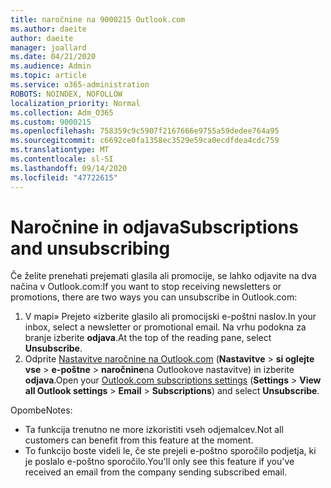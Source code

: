 ```yaml
---
title: naročnine na 9000215 Outlook.com
ms.author: daeite
author: daeite
manager: joallard
ms.date: 04/21/2020
ms.audience: Admin
ms.topic: article
ms.service: o365-administration
ROBOTS: NOINDEX, NOFOLLOW
localization_priority: Normal
ms.collection: Adm_O365
ms.custom: 9000215
ms.openlocfilehash: 758359c9c5907f2167666e9755a59dedee764a95
ms.sourcegitcommit: c6692ce0fa1358ec3529e59ca0ecdfdea4cdc759
ms.translationtype: MT
ms.contentlocale: sl-SI
ms.lasthandoff: 09/14/2020
ms.locfileid: "47722615"
---
```

# <a name="subscriptions-and-unsubscribing"></a><span data-ttu-id="599e1-102">Naročnine in odjava</span><span class="sxs-lookup"><span data-stu-id="599e1-102">Subscriptions and unsubscribing</span></span>

<span data-ttu-id="599e1-103">Če želite prenehati prejemati glasila ali promocije, se lahko odjavite na dva načina v Outlook.com:</span><span class="sxs-lookup"><span data-stu-id="599e1-103">If you want to stop receiving newsletters or promotions, there are two ways you can unsubscribe in Outlook.com:</span></span>

1. <span data-ttu-id="599e1-104">V mapi» Prejeto «izberite glasilo ali promocijski e-poštni naslov.</span><span class="sxs-lookup"><span data-stu-id="599e1-104">In your inbox, select a newsletter or promotional email.</span></span> <span data-ttu-id="599e1-105">Na vrhu podokna za branje izberite **odjava**.</span><span class="sxs-lookup"><span data-stu-id="599e1-105">At the top of the reading pane, select **Unsubscribe**.</span></span>
2. <span data-ttu-id="599e1-106">Odprite [Nastavitve naročnine na Outlook.com](https://outlook.live.com/mail/options/mail/brandsSubscriptions) (**Nastavitve**  >  **si oglejte vse**  >  **e-poštne**  >  **naročnine**na Outlookove nastavitve) in izberite **odjava**.</span><span class="sxs-lookup"><span data-stu-id="599e1-106">Open your [Outlook.com subscriptions settings](https://outlook.live.com/mail/options/mail/brandsSubscriptions) (**Settings** > **View all Outlook settings** > **Email** > **Subscriptions**) and select **Unsubscribe**.</span></span>

<span data-ttu-id="599e1-107">Opombe</span><span class="sxs-lookup"><span data-stu-id="599e1-107">Notes:</span></span>

- <span data-ttu-id="599e1-108">Ta funkcija trenutno ne more izkoristiti vseh odjemalcev.</span><span class="sxs-lookup"><span data-stu-id="599e1-108">Not all customers can benefit from this feature at the moment.</span></span>
- <span data-ttu-id="599e1-109">To funkcijo boste videli le, če ste prejeli e-poštno sporočilo podjetja, ki je poslalo e-poštno sporočilo.</span><span class="sxs-lookup"><span data-stu-id="599e1-109">You'll only see this feature if you've received an email from the company sending subscribed email.</span></span>